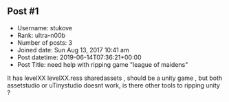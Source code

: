 ## Post #1
- Username: stukove
- Rank: ultra-n00b
- Number of posts: 3
- Joined date: Sun Aug 13, 2017 10:41 am
- Post datetime: 2019-06-14T07:36:21+00:00
- Post Title: need help with ripping game "league of maidens"

It has levelXX  levelXX.ress sharedassets , should be a unity game , but both assetstudio or uTinystudio doesnt work, is there other tools to ripping unity ?
